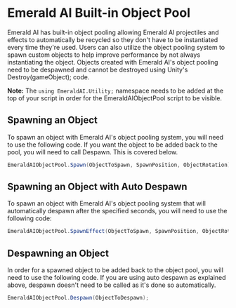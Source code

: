 # Emerald AI Built-in Object Pool
Emerald AI has built-in object pooling allowing Emerald AI projectiles and effects to automatically be recycled so they don't have to be instantiated every time they're used. Users can also utilize the object pooling system to spawn custom objects to help improve performance by not always instantiating the object. Objects created with Emerald AI's object pooling need to be despawned and cannot be destroyed using Unity's Destroy(gameObject); code. 

**Note:** The ```using EmeraldAI.Utility;``` namespace needs to be added at the top of your script in order for the EmeraldAIObjectPool script to be visible.

## Spawning an Object
To spawn an object with Emerald AI's object pooling system, you will need to use the following code. If you want the object to be added back to the pool, you will need to call Despawn. This is covered below.
```c#
EmeraldAIObjectPool.Spawn(ObjectToSpawn, SpawnPosition, ObjectRotation);
```

## Spawning an Object with Auto Despawn
To spawn an object with Emerald AI's object pooling system that will automatically despawn after the specified seconds, you will need to use the following code:
```c#
EmeraldAIObjectPool.SpawnEffect(ObjectToSpawn, SpawnPosition, ObjectRotation, DespawnSeconds);
```

## Despawning an Object
In order for a spawned object to be added back to the object pool, you will need to use the following code. If you are using auto despawn as explained above, despawn doesn't need to be called as it's done so automatically.
```c#
EmeraldAIObjectPool.Despawn(ObjectToDespawn);
```
